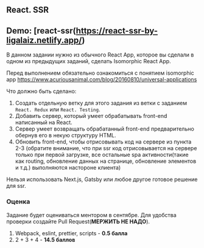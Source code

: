 ## React. SSR

## Demo: **[react-ssr(https://react-ssr-by-ligalaiz.netlify.app/)**

В данном задании нужно из обычного React App, которое вы сделали в одном из предыдущих заданий, сделать Isomorphic React App.

Перед выполнением обязательно ознакомиться с понятием isomorphic app https://www.acuriousanimal.com/blog/20160810/universal-applications

Что должно быть сделано:

1) Создать отдельную ветку для этого задания из ветки с заданием `React. Redux` или `React. Testing`.
2) Добавить сервер, который умеет обрабатывать front-end написанный на React.
3) Сервер умеет возвращать обрабатанный front-end предварительно обернув его в некую структуру HTML.
4) Обновить front-end, чтобы отрисовывать код на сервере из пункта 2-3 (обратите внимание, что при ssr код отрисовывается на сервере только при первой загрузке, все остальные spa активности(такие как routing, обновление данных на странице, обновление элементов и т.д.) выполняются настороне клиента)

Нельзя использовать Next.js, Gatsby или любое другое готовое решение для ssr.

### Оценка

Задание будет оцениваться ментором в сентябре. Для удобства проверки создайте Pull Request(**МЕРЖИТЬ НЕ НАДО**).

1) Webpack, eslint, prettier, scripts - **0.5 балла**
2) 2 + 3 + 4 - **14.5 баллов**
